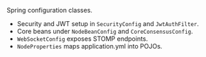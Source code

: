Spring configuration classes.

- Security and JWT setup in `SecurityConfig` and `JwtAuthFilter`.
- Core beans under `NodeBeanConfig` and `CoreConsensusConfig`.
- `WebSocketConfig` exposes STOMP endpoints.
- `NodeProperties` maps application.yml into POJOs.
